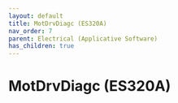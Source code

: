 ```yaml
---
layout: default
title: MotDrvDiagc (ES320A)
nav_order: 7
parent: Electrical (Applicative Software)
has_children: true
---
```

# MotDrvDiagc (ES320A)
